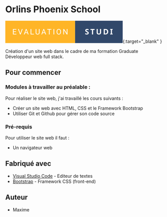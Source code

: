 # Orlins Phoenix School

[![](/images/evaluation-studi.svg)](https://forthebadge.com){:target="_blank" }

Création d'un site web dans le cadre de ma formation Graduate Développeur web full stack.

## Pour commencer

### Modules à travailler au préalable :

Pour réaliser le site web, j'ai travaillé les cours suivants :

- Créer un site web avec HTML, CSS et le Framework Bootstrap
- Utiliser Git et Github pour gérer son code source

### Pré-requis

Pour utiliser le site web il faut :

- Un navigateur web

## Fabriqué avec

* [Visual Studio Code](https://code.visualstudio.com/) - Editeur de textes
* [Bootstrap](https://getbootstrap.com/) - Framework CSS (front-end)

## Auteur

* Maxime